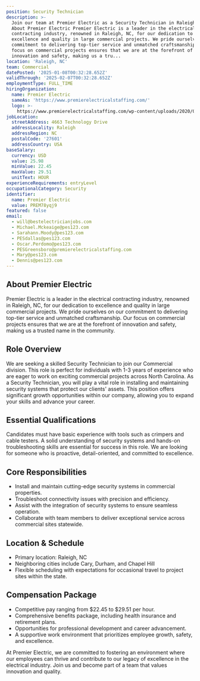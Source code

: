 ```yaml
---
position: Security Technician
description: >-
  Join our team at Premier Electric as a Security Technician in Raleigh, NC.
  About Premier Electric Premier Electric is a leader in the electrical
  contracting industry, renowned in Raleigh, NC, for our dedication to
  excellence and quality in large commercial projects. We pride ourselves on our
  commitment to delivering top-tier service and unmatched craftsmanship. Our
  focus on commercial projects ensures that we are at the forefront of
  innovation and safety, making us a tru...
location: 'Raleigh, NC'
team: Commercial
datePosted: '2025-01-08T00:32:28.652Z'
validThrough: '2025-02-07T00:32:28.652Z'
employmentType: FULL_TIME
hiringOrganization:
  name: Premier Electric
  sameAs: 'https://www.premierelectricalstaffing.com/'
  logo: >-
    https://www.premierelectricalstaffing.com/wp-content/uploads/2020/05/Premier-Electrical-Staffing-logo.png
jobLocation:
  streetAddress: 4663 Technology Drive
  addressLocality: Raleigh
  addressRegion: NC
  postalCode: '27601'
  addressCountry: USA
baseSalary:
  currency: USD
  value: 25.98
  minValue: 22.45
  maxValue: 29.51
  unitText: HOUR
experienceRequirements: entryLevel
occupationalCategory: Security
identifier:
  name: Premier Electric
  value: PREM78yqj9
featured: false
email:
  - will@bestelectricianjobs.com
  - Michael.Mckeaige@pes123.com
  - Sarahann.Moody@pes123.com
  - PESdallas@pes123.com
  - Oscar.Perdomo@pes123.com
  - PESGreensboro@premierelectricalstaffing.com
  - Mary@pes123.com
  - Dennis@pes123.com
---
```




## About Premier Electric

Premier Electric is a leader in the electrical contracting industry, renowned in Raleigh, NC, for our dedication to excellence and quality in large commercial projects. We pride ourselves on our commitment to delivering top-tier service and unmatched craftsmanship. Our focus on commercial projects ensures that we are at the forefront of innovation and safety, making us a trusted name in the community.

## Role Overview

We are seeking a skilled Security Technician to join our Commercial division. This role is perfect for individuals with 1-3 years of experience who are eager to work on exciting commercial projects across North Carolina. As a Security Technician, you will play a vital role in installing and maintaining security systems that protect our clients' assets. This position offers significant growth opportunities within our company, allowing you to expand your skills and advance your career.

## Essential Qualifications

Candidates must have basic experience with tools such as crimpers and cable testers. A solid understanding of security systems and hands-on troubleshooting skills are essential for success in this role. We are looking for someone who is proactive, detail-oriented, and committed to excellence.

## Core Responsibilities

- Install and maintain cutting-edge security systems in commercial properties.
- Troubleshoot connectivity issues with precision and efficiency.
- Assist with the integration of security systems to ensure seamless operation.
- Collaborate with team members to deliver exceptional service across commercial sites statewide.

## Location & Schedule

- Primary location: Raleigh, NC
- Neighboring cities include Cary, Durham, and Chapel Hill
- Flexible scheduling with expectations for occasional travel to project sites within the state.

## Compensation Package

- Competitive pay ranging from $22.45 to $29.51 per hour.
- Comprehensive benefits package, including health insurance and retirement plans.
- Opportunities for professional development and career advancement.
- A supportive work environment that prioritizes employee growth, safety, and excellence.

At Premier Electric, we are committed to fostering an environment where our employees can thrive and contribute to our legacy of excellence in the electrical industry. Join us and become part of a team that values innovation and quality.